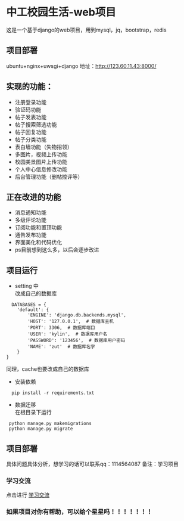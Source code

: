 # 中工校园生活-web项目

这是一个基于django的web项目，用到mysql，jq，bootstrap，redis

## 项目部署
ubuntu+nginx+uwsgi+django
地址：http://123.60.11.43:8000/

## 实现的功能：
 * 注册登录功能
 * 验证码功能
 * 帖子发表功能
 * 帖子搜索筛选功能
 * 帖子回复功能
 * 帖子分类功能
 * 表白墙功能（失物招领）
 * 多图片，视频上传功能
 * 校园美景图片上传功能
 * 个人中心信息修改功能
 * 后台管理功能（删帖控评等）

## 正在改进的功能
 * 消息通知功能
 * 多级评论功能
 * 订阅功能和置顶功能
 * 通告发布功能
 * 界面美化和代码优化
 * ps目前想到这么多，以后会逐步改进

## 项目运行
 * setting 中<br>
    改成自己的数据库
```
  DATABASES = {
    'default': {
        'ENGINE': 'django.db.backends.mysql',
        'HOST': '127.0.0.1',  # 数据库主机
        'PORT': 3306,  # 数据库端口
        'USER': 'kylin',  # 数据库用户名
        'PASSWORD': '123456',  # 数据库用户密码
        'NAME': 'zut'  # 数据库名字
    }
} 
```

同理，cache也要改成自己的数据库

 *  安装依赖
```
  pip install -r requirements.txt
```

 * 数据迁移<br>
在根目录下运行

```
 python manage.py makemigrations
 python manage.py migrate
```
## 项目部署
 具体问题具体分析，想学习的话可以联系qq：1114564087 备注：学习项目
 ### 学习交流
点击进行 [学习交流](https://qm.qq.com/cgi-bin/qm/qr?k=fKyrqk9xxO9FRFyUEK5ayKHZcpXOga6W&authKey=hcMp8sTJyTk5KFu5T6WR1HNvO4ZWMNT4%2B7in8OqRufN3%2FuMMeLjaRLytvBmLksUY&noverify=0&group_code=821033535 "最好的markdown教程")

### 如果项目对你有帮助，可以给个星星吗！！！！！！！
